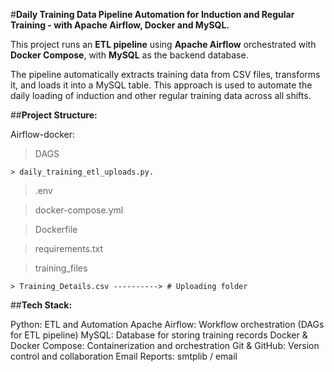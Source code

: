 #**Daily Training Data Pipeline Automation for Induction and Regular Training - with Apache Airflow, Docker and MySQL.**



This project runs an **ETL pipeline** using **Apache Airflow** orchestrated with **Docker Compose**, with **MySQL** as the backend database.

The pipeline automatically extracts training data from CSV files, transforms it, and loads it into a MySQL table. This approach is used to automate the daily loading of induction and other regular training data across all shifts.




##**Project Structure:**



Airflow-docker:

> DAGS

	> daily_training_etl_uploads.py.

> .env

> docker-compose.yml

> Dockerfile

> requirements.txt

> training_files

	> Training_Details.csv ----------> # Uploading folder


##**Tech Stack:**

Python: ETL and Automation
Apache Airflow: Workflow orchestration (DAGs for ETL pipeline)
MySQL: Database for storing training records
Docker & Docker Compose: Containerization and orchestration
Git & GitHub: Version control and collaboration
Email Reports: smtplib / email





